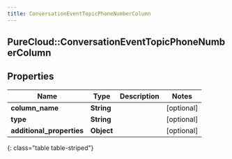 ```yaml
---
title: ConversationEventTopicPhoneNumberColumn
---
```

## PureCloud::ConversationEventTopicPhoneNumberColumn

## Properties

|Name | Type | Description | Notes|
|------------ | ------------- | ------------- | -------------|
| **column_name** | **String** |  | [optional] |
| **type** | **String** |  | [optional] |
| **additional_properties** | **Object** |  | [optional] |
{: class="table table-striped"}


